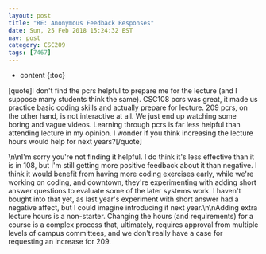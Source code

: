 ```yaml
---
layout: post
title: "RE: Anonymous Feedback Responses"
date: Sun, 25 Feb 2018 15:24:32 EST
nav: post
category: CSC209
tags: [7467]
---
```


* content
{:toc}

[quote]I don't find the pcrs helpful to prepare me for the lecture (and I suppose many students think the same). CSC108 pcrs was great, it made us practice basic coding skills and actually prepare for lecture. 209 pcrs, on the other hand, is not interactive at all. We just end up watching some boring and vague videos. Learning through pcrs is far less helpful than attending lecture in my opinion. I wonder if you think increasing the lecture hours would help for next years?[/quote]
<!-- more -->
<p>\n\nI'm sorry you're not finding it helpful. I do think it's less effective than it is in 108, but I'm still getting more positive feedback about it than negative. I think it would benefit from having more coding exercises early, while we're working on coding, and downtown, they're experimenting with adding short answer questions to evaluate some of the later systems work. I haven't bought into that yet, as last year's experiment with short answer had a negative affect, but I could imagine introducing it next year.\n\nAdding extra lecture hours is a non-starter. Changing the hours (and requirements) for a course is a complex process that, ultimately, requires approval from multiple levels of campus committees, and we don't really have a case for requesting an increase for 209.</p>
